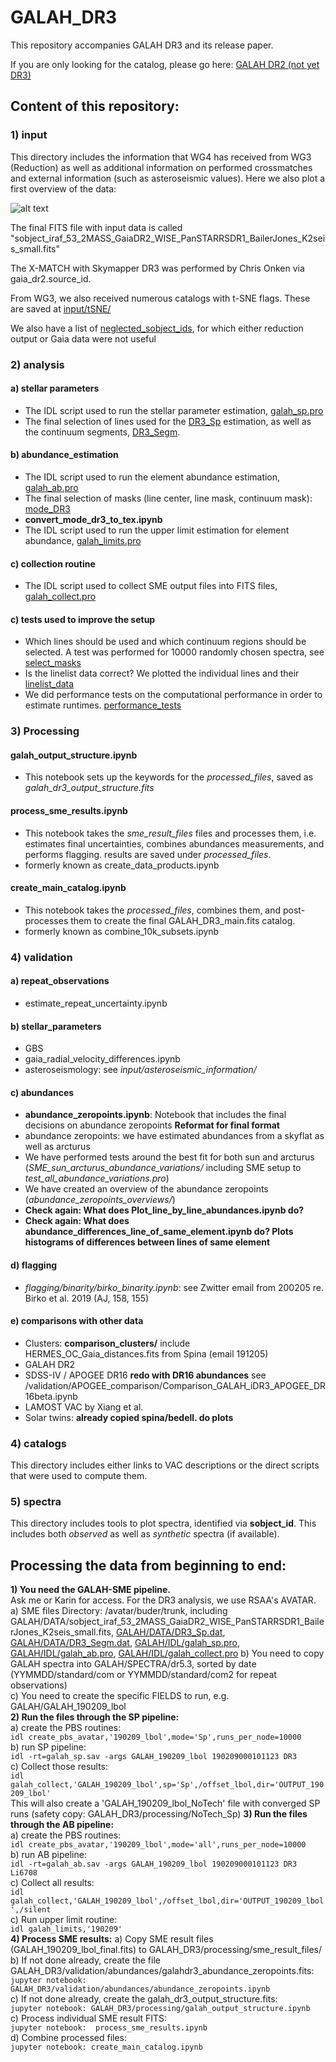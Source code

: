 # GALAH_DR3

This repository accompanies GALAH DR3 and its release paper.

If you are only looking for the catalog, please go here: [GALAH DR2 (not yet DR3)](https://datacentral.org.au/teamdata/GALAH/public/)

## Content of this repository:  
  
### 1) input  
This directory includes the information that WG4 has received from WG3 (Reduction) as well as additional information on performed crossmatches and external information (such as asteroseismic values). Here we also plot a first overview of the data:

![alt text](https://github.com/svenbuder/GALAH_DR3/tree/master/release_paper/figuresplot_parallax_quality_and_cmds.png "Astro- and photometric overview of the observed stars")

The final FITS file with input data is called "sobject_iraf_53_2MASS_GaiaDR2_WISE_PanSTARRSDR1_BailerJones_K2seis_small.fits"

The X-MATCH with Skymapper DR3 was performed by Chris Onken via gaia_dr2.source_id.

From WG3, we also received numerous catalogs with t-SNE flags. These are saved at [input/tSNE/](https://github.com/svenbuder/GALAH_DR3/tree/master/input/tSNE/)

We also have a list of [neglected_sobject_ids](https://github.com/svenbuder/GALAH_DR3/tree/master/input/neglected_sobject_ids), for which either reduction output or Gaia data were not useful

### 2) analysis

#### a) stellar parameters
- The IDL script used to run the stellar parameter estimation, [galah_sp.pro](https://github.com/svenbuder/GALAH_DR3/tree/master/analysis/stellar_parameters/galah_sp.pro)
- The final selection of lines used for the [DR3_Sp](https://github.com/svenbuder/GALAH_DR3/tree/master/analysis/stellar_parameters/DR3_Sp.dat) estimation, as well as the continuum segments, [DR3_Segm](https://github.com/svenbuder/GALAH_DR3/tree/master/analysis/stellar_parameters/DR3_Segm.dat).

#### b) abundance_estimation
- The IDL script used to run the element abundance estimation, [galah_ab.pro](https://github.com/svenbuder/GALAH_DR3/tree/master/analysis/abundances/galah_ab.pro)
- The final selection of masks (line center, line mask, continuum mask): [mode_DR3](https://github.com/svenbuder/GALAH_DR3/tree/master/analysis/abundances/mode_DR3)
- **convert_mode_dr3_to_tex.ipynb**
- The IDL script used to run the upper limit estimation for element abundance, [galah_limits.pro](https://github.com/svenbuder/GALAH_DR3/tree/master/analysis/abundances/galah_limits.pro)

#### c) collection routine
- The IDL script used to collect SME output files into FITS files, [galah_collect.pro](https://github.com/svenbuder/GALAH_DR3/tree/master/analysis/galah_collect.pro)

#### c) tests used to improve the setup
- Which lines should be used and which continuum regions should be selected. A test was performed for 10000 randomly chosen spectra, see [select_masks](https://github.com/svenbuder/GALAH_DR3/tree/master/analysis/abundances/tests/select_masks)
- Is the linelist data correct? We plotted the individual lines and their [linelist_data](https://github.com/svenbuder/GALAH_DR3/tree/master/analysis/abundances/linelist_data)
- We did performance tests on the computational performance in order to estimate runtimes. [performance_tests](https://github.com/svenbuder/GALAH_DR3/tree/master/analysis/performance_tests)

### 3) Processing

#### galah_output_structure.ipynb
- This notebook sets up the keywords for the *processed_files*, saved as *galah_dr3_output_structure.fits*

#### process_sme_results.ipynb
- This notebook takes the *sme_result_files* files and processes them, i.e. estimates final uncertainties, combines abundances measurements, and performs flagging. results are saved under *processed_files*.
- formerly known as create_data_products.ipynb

#### create_main_catalog.ipynb
- This notebook takes the *processed_files*, combines them, and post-processes them to create the final GALAH_DR3_main.fits catalog.
- formerly known as combine_10k_subsets.ipynb

### 4) validation

#### a) repeat_observations
- estimate_repeat_uncertainty.ipynb

#### b) stellar_parameters
- GBS
- gaia_radial_velocity_differences.ipynb
- asteroseismology: see *input/asteroseismic_information/*

#### c) abundances
- **abundance_zeropoints.ipynb**: Notebook that includes the final decisions on abundance zeropoints
**Reformat for final format**
- abundance zeropoints: we have estimated abundances from a skyflat as well as arcturus
- We have performed tests around the best fit for both sun and arcturus (*SME_sun_arcturus_abundance_variations/* including SME setup to *test_all_abundance_variations.pro*)
- We have created an overview of the abundance zeropoints (*abundance_zeropoints_overviews/*)
- **Check again: What does Plot_line_by_line_abundances.ipynb do?**
- **Check again: What does abundance_differences_line_of_same_element.ipynb do? Plots histograms of differences between lines of same element**

#### d) flagging
- *flagging/binarity/birko_binarity.ipynb*: see Zwitter email from 200205 re. Birko et al. 2019 (AJ, 158, 155)

#### e) comparisons with other data
- Clusters: **comparison_clusters/** include HERMES_OC_Gaia_distances.fits from Spina (email 191205)
- GALAH DR2
- SDSS-IV / APOGEE DR16 **redo with DR16 abundances** see /validation/APOGEE_comparison/Comparison_GALAH_iDR3_APOGEE_DR16beta.ipynb
- LAMOST VAC by Xiang et al.
- Solar twins: **already copied spina/bedell. do plots**

### 4) catalogs
This directory includes either links to VAC descriptions or the direct scripts that were used to compute them.

### 5) spectra
This directory includes tools to plot spectra, identified via **sobject_id**. This includes both *observed* as well as *synthetic* spectra (if available).

## Processing the data from beginning to end:

**1) You need the GALAH-SME pipeline.**  
Ask me or Karin for access. For the DR3 analysis, we use RSAA's AVATAR.  
    a) SME files Directory: /avatar/buder/trunk, including GALAH/DATA/sobject_iraf_53_2MASS_GaiaDR2_WISE_PanSTARRSDR1_BailerJones_K2seis_small.fits, [GALAH/DATA/DR3_Sp.dat](https://github.com/svenbuder/GALAH_DR3/tree/master/analysis/stellar_parameters/DR3_Sp.dat), [GALAH/DATA/DR3_Segm.dat](https://github.com/svenbuder/GALAH_DR3/tree/master/analysis/stellar_parameters/DR3_Segm.dat), [GALAH/IDL/galah_sp.pro](https://github.com/svenbuder/GALAH_DR3/tree/master/analysis/stellar_parameters/galah_sp.pro), [GALAH/IDL/galah_ab.pro](https://github.com/svenbuder/GALAH_DR3/tree/master/analysis/abundances/galah_ab.pro), [GALAH/IDL/galah_collect.pro](https://github.com/svenbuder/GALAH_DR3/tree/master/analysis/galah_collect.pro)
    b) You need to copy GALAH spectra into GALAH/SPECTRA/dr5.3, sorted by date (YYMMDD/standard/com or YYMMDD/standard/com2 for repeat observations)  
    c) You need to create the specific FIELDS to run, e.g. GALAH/GALAH_190209_lbol  
**2) Run the files through the SP pipeline:**  
    a) create the PBS routines:  
        ```idl
        create_pbs_avatar,'190209_lbol',mode='Sp',runs_per_node=10000
        ```  
    b) run SP pipeline:  
        ```idl
        -rt=galah_sp.sav -args GALAH_190209_lbol 190209000101123 DR3  
        ```  
    c) Collect those results:  
        ```idl galah_collect,'GALAH_190209_lbol',sp='Sp',/offset_lbol,dir='OUTPUT_190209_lbol'  
        ```  
        This will also create a 'GALAH_190209_lbol_NoTech' file with converged SP runs (safety copy: GALAH_DR3/processing/NoTech_Sp)
**3) Run the files through the AB pipeline:**  
    a) create the PBS routines:  
        ```idl
        create_pbs_avatar,'190209_lbol',mode='all',runs_per_node=10000  
        ```  
    b) run AB pipeline:  
        ```idl
        -rt=galah_ab.sav -args GALAH_190209_lbol 190209000101123 DR3 Li6708  
        ```  
    c) Collect all results:  
        ```idl
        galah_collect,'GALAH_190209_lbol',/offset_lbol,dir='OUTPUT_190209_lbol',/silent  
        ```  
    c) Run upper limit routine:  
        ```idl
        galah_limits,'190209'  
        ```  
**4) Process SME results:**
    a) Copy SME result files (GALAH_190209_lbol_final.fits) to GALAH_DR3/processing/sme_result_files/  
    b) If not done already, create the file GALAH_DR3/validation/abundances/galahdr3_abundance_zeropoints.fits:   
        ```jupyter notebook:
        GALAH_DR3/validation/abundances/abundance_zeropoints.ipynb  
        ```  
    c) If not done already, create the galah_dr3_output_structure.fits:  
        ```jupyter notebook:
        GALAH_DR3/processing/galah_output_structure.ipynb  
        ```  
    c) Process individual SME result FITS:  
        ```jupyter notebook: 
        process_sme_results.ipynb  
        ```  
    d) Combine processed files:  
        ```jupyter notebook:
        create_main_catalog.ipynb  
        ```